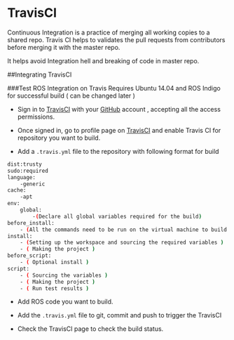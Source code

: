 # TravisCI

Continuous Integration is a practice of merging all working copies to a shared repo.
Travis CI helps to validates the pull requests from contributors before merging it with the master repo.

It helps avoid Integration hell and breaking of code in master repo.

##Integrating TravisCI

###Test ROS Integration on Travis
Requires Ubuntu 14.04 and ROS Indigo for successful build ( can be changed later )

- Sign in to [TravisCI](http://travis-ci.org) with your [GitHub](https://github.com) account , accepting all the access permissions.

- Once signed in, go to profile page on [TravisCI](http://travis-ci.org) and enable Travis CI for repository you want to build.

- Add a <code>.travis.yml</code> file to the repository with following format for build
```sh
dist:trusty
sudo:required
language:
	-generic
cache:
	-apt
env:
	global:
		-(Declare all global variables required for the build)
before_install:
	- (All the commands need to be run on the virtual machine to build the code)
install:
	- (Setting up the workspace and sourcing the required variables )
	- ( Making the project )
before_script:
	- ( Optional install )
script:
	- ( Sourcing the variables )
	- ( Making the project )
	- ( Run test results )
```

- Add ROS code you want to build.

- Add the <code>.travis.yml</code> file to git, commit and push to trigger the TravisCI

- Check the TravisCI page to check the build status.

